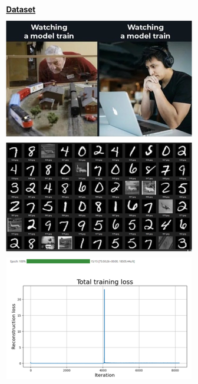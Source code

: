 ## [Dataset](https://disk.yandex.ru/d/M3HniW254LibFg)


![](https://raw.githubusercontent.com/unton3ton/cats-wm-dogs/main/Version2/test0.jpg)


![](https://raw.githubusercontent.com/unton3ton/cats-wm-dogs/main/Version2/data_wm.PNG)


![](https://raw.githubusercontent.com/unton3ton/cats-wm-dogs/main/Version2/rez6_V6.PNG)
